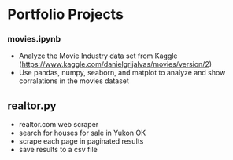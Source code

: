 # Portfolio Projects

### movies.ipynb
- Analyze the Movie Industry data set from Kaggle (https://www.kaggle.com/danielgrijalvas/movies/version/2)
- Use pandas, numpy, seaborn, and matplot to analyze and show corralations in the movies dataset

## realtor.py
- realtor.com web scraper
- search for houses for sale in Yukon OK
- scrape each page in paginated results
- save results to a csv file
